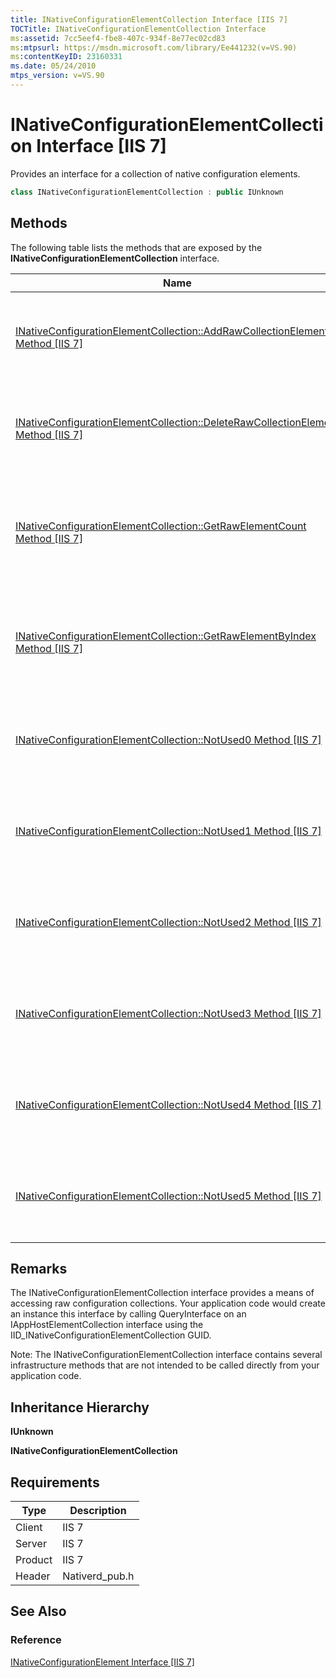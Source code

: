 ```yaml
---
title: INativeConfigurationElementCollection Interface [IIS 7]
TOCTitle: INativeConfigurationElementCollection Interface
ms:assetid: 7cc5eef4-fbe8-407c-934f-8e77ec02cd83
ms:mtpsurl: https://msdn.microsoft.com/library/Ee441232(v=VS.90)
ms:contentKeyID: 23160331
ms.date: 05/24/2010
mtps_version: v=VS.90
---
```


# INativeConfigurationElementCollection Interface \[IIS 7\]

Provides an interface for a collection of native configuration elements.

```cpp
class INativeConfigurationElementCollection : public IUnknown
```

## Methods

The following table lists the methods that are exposed by the **INativeConfigurationElementCollection** interface.

| Name | Description |
|---|---|
|[INativeConfigurationElementCollection::AddRawCollectionElement Method [IIS 7]](../inativeconfigurationelementcollection-addrawcollectionelement-method.md) | Adds a configuration element to a collection of native configuration elements. |
|[INativeConfigurationElementCollection::DeleteRawCollectionElement Method [IIS 7]](../inativeconfigurationelementcollection-deleterawcollectionelement-method.md) | Deletes a configuration element from a collection of native configuration elements. |
|[INativeConfigurationElementCollection::GetRawElementCount Method [IIS 7]](../inativeconfigurationelementcollection-getrawelementcount-method.md) | Retrieves a configuration element from a collection of native configuration elements based on its index. |
|[INativeConfigurationElementCollection::GetRawElementByIndex Method [IIS 7]](../inativeconfigurationelementcollection-getrawelementbyindex-method.md) | Returns the number of elements within a collection of native configuration elements. |
|[INativeConfigurationElementCollection::NotUsed0 Method [IIS 7]](../inativeconfigurationelementcollection-notused0-method.md) | This is an infrastructure method that is not intended to be called directly. |
|[INativeConfigurationElementCollection::NotUsed1 Method [IIS 7]](../inativeconfigurationelementcollection-notused1-method.md) | This is an infrastructure method that is not intended to be called directly. |
|[INativeConfigurationElementCollection::NotUsed2 Method [IIS 7]](../inativeconfigurationelementcollection-notused2-method.md) | This is an infrastructure method that is not intended to be called directly. |
|[INativeConfigurationElementCollection::NotUsed3 Method [IIS 7]](../inativeconfigurationelementcollection-notused3-method.md) | This is an infrastructure method that is not intended to be called directly. |
|[INativeConfigurationElementCollection::NotUsed4 Method [IIS 7]](../inativeconfigurationelementcollection-notused4-method.md) | This is an infrastructure method that is not intended to be called directly. |
|[INativeConfigurationElementCollection::NotUsed5 Method [IIS 7]](../inativeconfigurationelementcollection-notused5-method.md) | This is an infrastructure method that is not intended to be called directly. |

## Remarks

The INativeConfigurationElementCollection interface provides a means of accessing raw configuration collections. Your application code would create an instance this interface by calling QueryInterface on an IAppHostElementCollection interface using the IID\_INativeConfigurationElementCollection GUID.

Note: The INativeConfigurationElementCollection interface contains several infrastructure methods that are not intended to be called directly from your application code.

## Inheritance Hierarchy

**IUnknown**

   **INativeConfigurationElementCollection**

## Requirements

| Type | Description |
|---|---|
| Client | IIS 7 |
| Server | IIS 7 |
| Product | IIS 7 |
| Header | Nativerd_pub.h |

## See Also

### Reference

[INativeConfigurationElement Interface \[IIS 7\]](inativeconfigurationelement-interface.md)
